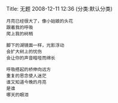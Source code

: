 Title: 无题
2008-12-11 12:36 (分类:默认分类)

```
月亮已经很大了，像小姑娘的头花
跟着我的呼吸
爬上我的树梢

脚下的湖镜面一样，光影浮动
会扩大树上的忧伤
会让你的声音暗哑而绵长

呼吸搭起的桥伸向远方
重复的思念使人迷茫
谁又知道今晚的月亮
是谁
哪天的眼泪
```